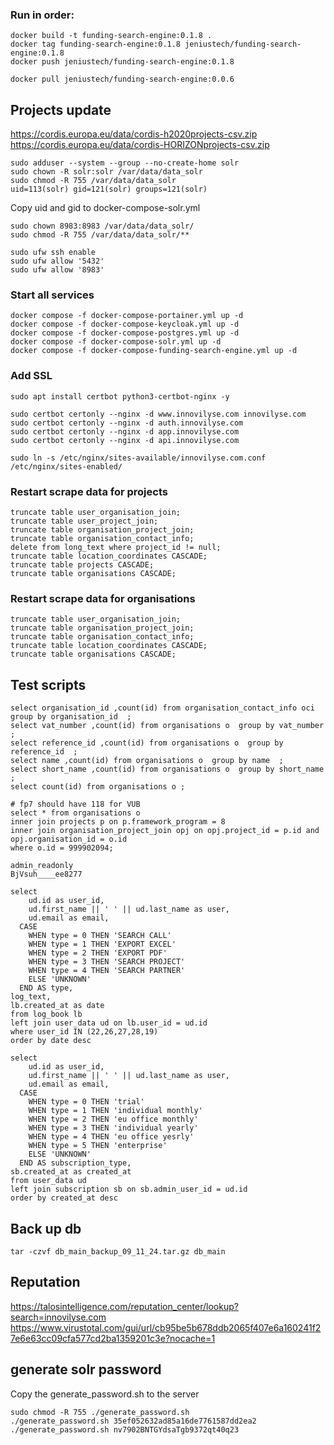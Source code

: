 ### Run in order:
```
docker build -t funding-search-engine:0.1.8 .
docker tag funding-search-engine:0.1.8 jeniustech/funding-search-engine:0.1.8
docker push jeniustech/funding-search-engine:0.1.8

```

```
docker pull jeniustech/funding-search-engine:0.0.6
```

## Projects update
https://cordis.europa.eu/data/cordis-h2020projects-csv.zip
https://cordis.europa.eu/data/cordis-HORIZONprojects-csv.zip
```
sudo adduser --system --group --no-create-home solr
sudo chown -R solr:solr /var/data/data_solr
sudo chmod -R 755 /var/data/data_solr
uid=113(solr) gid=121(solr) groups=121(solr)
```

Copy uid and gid to docker-compose-solr.yml
```
sudo chown 8983:8983 /var/data/data_solr/
sudo chmod -R 755 /var/data/data_solr/**
```
```
sudo ufw ssh enable
sudo ufw allow '5432'
sudo ufw allow '8983'
```

### Start all services
```
docker compose -f docker-compose-portainer.yml up -d
docker compose -f docker-compose-keycloak.yml up -d
docker compose -f docker-compose-postgres.yml up -d
docker compose -f docker-compose-solr.yml up -d
docker compose -f docker-compose-funding-search-engine.yml up -d
```


### Add SSL
```
sudo apt install certbot python3-certbot-nginx -y
```
```
sudo certbot certonly --nginx -d www.innovilyse.com innovilyse.com
sudo certbot certonly --nginx -d auth.innovilyse.com
sudo certbot certonly --nginx -d app.innovilyse.com
sudo certbot certonly --nginx -d api.innovilyse.com
```
```
sudo ln -s /etc/nginx/sites-available/innovilyse.com.conf /etc/nginx/sites-enabled/
```


### Restart scrape data for projects
```
truncate table user_organisation_join;
truncate table user_project_join;
truncate table organisation_project_join;
truncate table organisation_contact_info;
delete from long_text where project_id != null;
truncate table location_coordinates CASCADE;
truncate table projects CASCADE;
truncate table organisations CASCADE;
```

### Restart scrape data for organisations
```
truncate table user_organisation_join;
truncate table organisation_project_join;
truncate table organisation_contact_info;
truncate table location_coordinates CASCADE;
truncate table organisations CASCADE;
```


## Test scripts
```
select organisation_id ,count(id) from organisation_contact_info oci group by organisation_id  ;
select vat_number ,count(id) from organisations o  group by vat_number  ;
select reference_id ,count(id) from organisations o  group by reference_id  ;
select name ,count(id) from organisations o  group by name  ;
select short_name ,count(id) from organisations o  group by short_name  ;
select count(id) from organisations o ;

# fp7 should have 118 for VUB
select * from organisations o 
inner join projects p on p.framework_program = 8
inner join organisation_project_join opj on opj.project_id = p.id and opj.organisation_id = o.id 
where o.id = 999902094;

```

````postgresreadonly user
admin_readonly
BjVsuh____ee8277
````


````log book view
select
    ud.id as user_id,
    ud.first_name || ' ' || ud.last_name as user,
    ud.email as email,
  CASE
    WHEN type = 0 THEN 'SEARCH CALL'
    WHEN type = 1 THEN 'EXPORT EXCEL'
    WHEN type = 2 THEN 'EXPORT PDF'
    WHEN type = 3 THEN 'SEARCH PROJECT'
    WHEN type = 4 THEN 'SEARCH PARTNER'
    ELSE 'UNKNOWN' 
  END AS type,
log_text,
lb.created_at as date
from log_book lb
left join user_data ud on lb.user_id = ud.id
where user_id IN (22,26,27,28,19)
order by date desc 
````


````user subscription view
select
    ud.id as user_id,
    ud.first_name || ' ' || ud.last_name as user,
    ud.email as email,
  CASE
    WHEN type = 0 THEN 'trial'
    WHEN type = 1 THEN 'individual monthly'
    WHEN type = 2 THEN 'eu office monthly'
    WHEN type = 3 THEN 'individual yearly'
    WHEN type = 4 THEN 'eu office yesrly'
    WHEN type = 5 THEN 'enterprise'
    ELSE 'UNKNOWN' 
  END AS subscription_type,
sb.created_at as created_at
from user_data ud
left join subscription sb on sb.admin_user_id = ud.id
order by created_at desc 
````


## Back up db
````
tar -czvf db_main_backup_09_11_24.tar.gz db_main
````

## Reputation
https://talosintelligence.com/reputation_center/lookup?search=innovilyse.com
https://www.virustotal.com/gui/url/cb95be5b678ddb2065f407e6a160241f27e6e63cc09cfa577cd2ba1359201c3e?nocache=1

## generate solr password
Copy the generate_password.sh to the server
````
sudo chmod -R 755 ./generate_password.sh
./generate_password.sh 35ef052632ad85a16de7761587dd2ea2
./generate_password.sh nv7902BNTGYdsaTgb9372qt40q23
````
